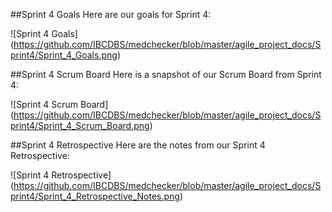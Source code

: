 ##Sprint 4 Goals
Here are our goals for Sprint 4:

![Sprint 4 Goals]
(https://github.com/IBCDBS/medchecker/blob/master/agile_project_docs/Sprint4/Sprint_4_Goals.png)

##Sprint 4 Scrum Board
Here is a snapshot of our Scrum Board from Sprint 4:

![Sprint 4 Scrum Board]
(https://github.com/IBCDBS/medchecker/blob/master/agile_project_docs/Sprint4/Sprint_4_Scrum_Board.png)

##Sprint 4 Retrospective
Here are the notes from our Sprint 4 Retrospective:

![Sprint 4 Retrospective]
(https://github.com/IBCDBS/medchecker/blob/master/agile_project_docs/Sprint4/Sprint_4_Retrospective_Notes.png)